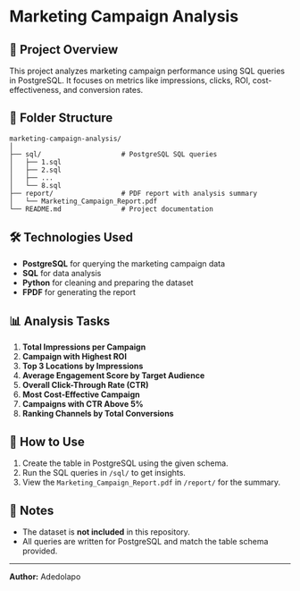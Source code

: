 # Marketing Campaign Analysis

## 📌 Project Overview
This project analyzes marketing campaign performance using SQL queries in PostgreSQL. 
It focuses on metrics like impressions, clicks, ROI, cost-effectiveness, and conversion rates.

## 📂 Folder Structure
```
marketing-campaign-analysis/
│
├── sql/                    # PostgreSQL SQL queries
│   ├── 1.sql
│   ├── 2.sql
│   ├── ...
│   └── 8.sql
├── report/                 # PDF report with analysis summary
│   └── Marketing_Campaign_Report.pdf
└── README.md               # Project documentation
```

## 🛠 Technologies Used
- **PostgreSQL** for querying the marketing campaign data
- **SQL** for data analysis
- **Python** for cleaning and preparing the dataset
- **FPDF** for generating the report

## 📊 Analysis Tasks
1. **Total Impressions per Campaign**
2. **Campaign with Highest ROI**
3. **Top 3 Locations by Impressions**
4. **Average Engagement Score by Target Audience**
5. **Overall Click-Through Rate (CTR)**
6. **Most Cost-Effective Campaign**
7. **Campaigns with CTR Above 5%**
8. **Ranking Channels by Total Conversions**

## 🚀 How to Use
1. Create the table in PostgreSQL using the given schema.
2. Run the SQL queries in `/sql/` to get insights.
3. View the `Marketing_Campaign_Report.pdf` in `/report/` for the summary.

## 📌 Notes
- The dataset is **not included** in this repository.
- All queries are written for PostgreSQL and match the table schema provided.

---
**Author:** Adedolapo

